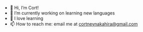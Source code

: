 - 👋 Hi, I’m Cort! 
- 🌱 I’m currently working on learning new languages
- 💞️ I love learning
- 📫 How to reach me: email me at cortneynakahira@gmail.com

<!---
Quartini/Quartini is a ✨ special ✨ repository because its `README.md` (this file) appears on your GitHub profile.
You can click the Preview link to take a look at your changes.
--->
